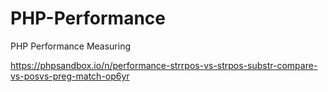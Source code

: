 # PHP-Performance
PHP Performance Measuring


https://phpsandbox.io/n/performance-strrpos-vs-strpos-substr-compare-vs-posvs-preg-match-op6yr
